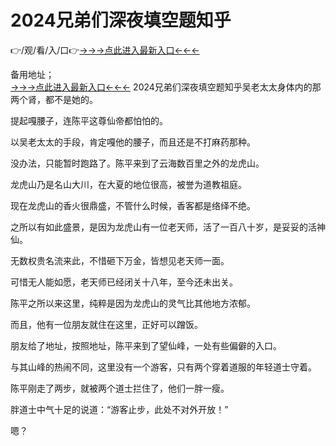 # 2024兄弟们深夜填空题知乎
👉/观/看/入/口👉<a href="https://8h6e.com ">→→→点此进入最新入口←←←</a>
   

备用地址；  
<a href="https://6h8k.top ">→→→点此进入最新入口←←←</a>
2024兄弟们深夜填空题知乎吴老太太身体内的那两个肾，都不是她的。

提起嘎腰子，连陈平这尊仙帝都怕怕的。

以吴老太太的手段，肯定嘎他的腰子，而且还是不打麻药那种。

没办法，只能暂时跑路了。陈平来到了云海数百里之外的龙虎山。

龙虎山乃是名山大川，在大夏的地位很高，被誉为道教祖庭。

现在龙虎山的香火很鼎盛，不管什么时候，香客都是络绎不绝。

之所以有如此盛景，是因为龙虎山有一位老天师，活了一百八十岁，是妥妥的活神仙。

无数权贵名流来此，不惜砸下万金，皆想见老天师一面。

可惜无人能如愿，老天师已经闭关十八年，至今还未出关。

陈平之所以来这里，纯粹是因为龙虎山的灵气比其他地方浓郁。

而且，他有一位朋友就住在这里，正好可以蹭饭。

朋友给了地址，按照地址，陈平来到了望仙峰，一处有些偏僻的入口。

与其山峰的热闹不同，这里没有一个游客，只有两个穿着道服的年轻道士守着。

陈平刚走了两步，就被两个道士拦住了，他们一胖一瘦。

胖道士中气十足的说道：“游客止步，此处不对外开放！”

嗯？
